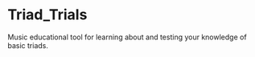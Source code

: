 # Triad_Trials
Music educational tool for learning about and testing your knowledge of basic triads.
